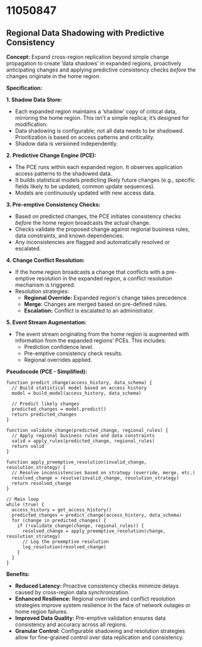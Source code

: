 # 11050847

## Regional Data Shadowing with Predictive Consistency

**Concept:** Expand cross-region replication beyond simple change propagation to create ‘data shadows’ in expanded regions, proactively anticipating changes and applying predictive consistency checks *before* the changes originate in the home region.

**Specification:**

**1. Shadow Data Store:**
   * Each expanded region maintains a ‘shadow’ copy of critical data, mirroring the home region. This isn't a simple replica; it’s designed for modification.
   * Data shadowing is configurable; not all data needs to be shadowed. Prioritization is based on access patterns and criticality.
   * Shadow data is versioned independently.

**2. Predictive Change Engine (PCE):**
   * The PCE runs within each expanded region. It observes application access patterns to the shadowed data.
   * It builds statistical models predicting likely future changes (e.g., specific fields likely to be updated, common update sequences).
   * Models are continuously updated with new access data.

**3. Pre-emptive Consistency Checks:**
   * Based on predicted changes, the PCE initiates consistency checks *before* the home region broadcasts the actual change.
   * Checks validate the proposed change against regional business rules, data constraints, and known dependencies.
   * Any inconsistencies are flagged and automatically resolved or escalated.

**4. Change Conflict Resolution:**
   * If the home region broadcasts a change that conflicts with a pre-emptive resolution in the expanded region, a conflict resolution mechanism is triggered.
   * Resolution strategies:
      * **Regional Override:** Expanded region's change takes precedence.
      * **Merge:** Changes are merged based on pre-defined rules.
      * **Escalation:** Conflict is escalated to an administrator.

**5. Event Stream Augmentation:**
   * The event stream originating from the home region is augmented with information from the expanded regions’ PCEs. This includes:
      * Prediction confidence level.
      * Pre-emptive consistency check results.
      * Regional overrides applied.

**Pseudocode (PCE - Simplified):**

```
function predict_change(access_history, data_schema) {
  // Build statistical model based on access history
  model = build_model(access_history, data_schema)

  // Predict likely changes
  predicted_changes = model.predict()
  return predicted_changes
}

function validate_change(predicted_change, regional_rules) {
  // Apply regional business rules and data constraints
  valid = apply_rules(predicted_change, regional_rules)
  return valid
}

function apply_preemptive_resolution(invalid_change, resolution_strategy) {
  // Resolve inconsistencies based on strategy (override, merge, etc.)
  resolved_change = resolve(invalid_change, resolution_strategy)
  return resolved_change
}

// Main loop
while (true) {
  access_history = get_access_history()
  predicted_changes = predict_change(access_history, data_schema)
  for (change in predicted_changes) {
    if (!validate_change(change, regional_rules)) {
      resolved_change = apply_preemptive_resolution(change, resolution_strategy)
      // Log the preemptive resolution
      log_resolution(resolved_change)
    }
  }
}
```

**Benefits:**

* **Reduced Latency:** Proactive consistency checks minimize delays caused by cross-region data synchronization.
* **Enhanced Resilience:** Regional overrides and conflict resolution strategies improve system resilience in the face of network outages or home region failures.
* **Improved Data Quality:** Pre-emptive validation ensures data consistency and accuracy across all regions.
* **Granular Control:** Configurable shadowing and resolution strategies allow for fine-grained control over data replication and consistency.